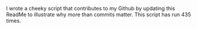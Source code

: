 I wrote a cheeky script that contributes to my Github by updating this ReadMe to illustrate why more than commits matter. This script has run 435 times.